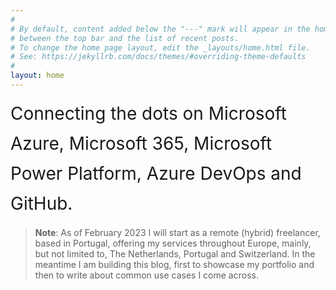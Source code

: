 ```yaml
---
#
# By default, content added below the "---" mark will appear in the home page
# between the top bar and the list of recent posts.
# To change the home page layout, edit the _layouts/home.html file.
# See: https://jekyllrb.com/docs/themes/#overriding-theme-defaults
#
layout: home
---
```


<span style="font-size: 2em; font-weight: 400; line-height: 48px">Connecting the dots on Microsoft Azure, Microsoft 365, Microsoft Power Platform, Azure DevOps and GitHub.</span>  

> **Note**: As of February 2023 I will start as a remote (hybrid) freelancer, based in Portugal, offering my services throughout Europe, mainly, but not limited to, The Netherlands, Portugal and Switzerland. In the meantime I am building this blog, first to showcase my portfolio and then to write about common use cases I come across.

<br>
